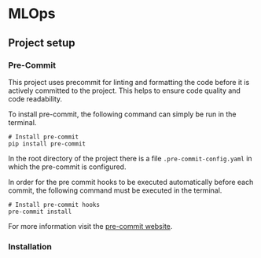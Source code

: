 # MLOps

## Project setup

### Pre-Commit

This project uses precommit for linting and formatting the code before it is actively committed to the project.
This helps to ensure code quality and code readability.

To install pre-commit, the following command can simply be run in the terminal.

```
# Install pre-commit
pip install pre-commit
```

In the root directory of the project there is a file `.pre-commit-config.yaml` in which the pre-commit is configured.

In order for the pre commit hooks to be executed automatically before each commit, the following command must be executed in the terminal.

```
# Install pre-commit hooks
pre-commit install
```

For more information visit the [pre-commit website](https://pre-commit.com/).

### Installation
